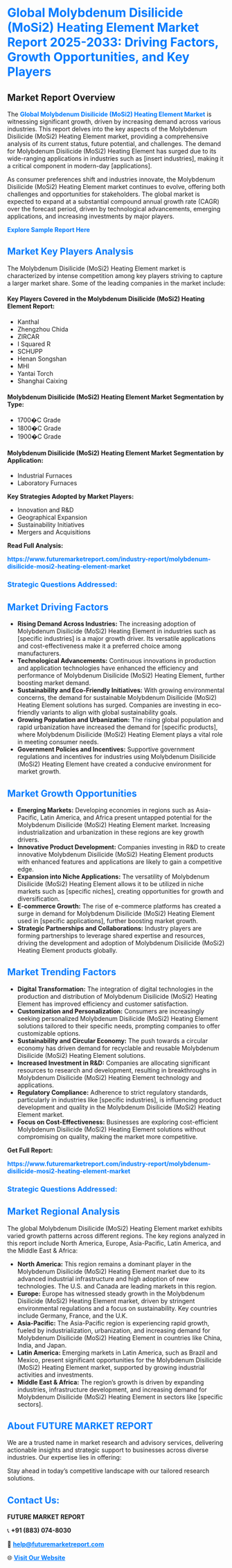 <h1 style="color: #007BFF;">Global Molybdenum Disilicide (MoSi2) Heating Element Market Report 2025-2033: Driving Factors, Growth Opportunities, and Key Players</h1>

<section id="overview">
<h2>Market Report Overview</h2>
<p>The <a href="https://www.futuremarketreport.com/industry-report/molybdenum-disilicide-mosi2-heating-element-market" style="color: #007BFF; text-decoration: none;"><strong>Global Molybdenum Disilicide (MoSi2) Heating Element Market</strong></a> is witnessing significant growth, driven by increasing demand across various industries. This report delves into the key aspects of the Molybdenum Disilicide (MoSi2) Heating Element market, providing a comprehensive analysis of its current status, future potential, and challenges. The demand for Molybdenum Disilicide (MoSi2) Heating Element has surged due to its wide-ranging applications in industries such as [insert industries], making it a critical component in modern-day [applications].</p>
<p>As consumer preferences shift and industries innovate, the Molybdenum Disilicide (MoSi2) Heating Element market continues to evolve, offering both challenges and opportunities for stakeholders. The global market is expected to expand at a substantial compound annual growth rate (CAGR) over the forecast period, driven by technological advancements, emerging applications, and increasing investments by major players.</p>
</section>

<section id="overview">
<p><a href="https://www.futuremarketreport.com/request-sample/reportId=76925" style="color: #007BFF; text-decoration: none;"><strong>Explore Sample Report Here</strong></a></p>
</section>

<section id="key-players">
<h2 style="color: #007BFF;">Market Key Players Analysis</h2>
<p>The Molybdenum Disilicide (MoSi2) Heating Element market is characterized by intense competition among key players striving to capture a larger market share. Some of the leading companies in the market include:</p>
<h4>Key Players Covered in the Molybdenum Disilicide (MoSi2) Heating Element Report:</h4>
<ul><li>Kanthal</li><li>Zhengzhou Chida</li><li>ZIRCAR</li><li>I Squared R</li><li>SCHUPP</li><li>Henan Songshan</li><li>MHI</li><li>Yantai Torch</li><li>Shanghai Caixing</li></ul>
<h4>Molybdenum Disilicide (MoSi2) Heating Element Market Segmentation by Type:</h4>
<ul><li>1700�C Grade</li><li>1800�C Grade</li><li>1900�C Grade</li></ul>

<h4>Molybdenum Disilicide (MoSi2) Heating Element Market Segmentation by Application:</h4>
<ul><li>Industrial Furnaces</li><li>Laboratory Furnaces</li></ul>
<p><strong>Key Strategies Adopted by Market Players:</strong></p>
<ul>
<li>Innovation and R&D</li>
<li>Geographical Expansion</li>
<li>Sustainability Initiatives</li>
<li>Mergers and Acquisitions</li>
</ul>
</section>

<section>
<p><strong>Read Full Analysis: </strong></p><a href="https://www.futuremarketreport.com/industry-report/molybdenum-disilicide-mosi2-heating-element-market" style="color: #007BFF; text-decoration: none;"><strong>https://www.futuremarketreport.com/industry-report/molybdenum-disilicide-mosi2-heating-element-market</strong></a>
<h3 style="color: #007BFF;">Strategic Questions Addressed:</h3>
</section>

<section id="driving-factors">
<h2 style="color: #007BFF;">Market Driving Factors</h2>
<ul>
<li><strong>Rising Demand Across Industries:</strong> The increasing adoption of Molybdenum Disilicide (MoSi2) Heating Element in industries such as [specific industries] is a major growth driver. Its versatile applications and cost-effectiveness make it a preferred choice among manufacturers.</li>
<li><strong>Technological Advancements:</strong> Continuous innovations in production and application technologies have enhanced the efficiency and performance of Molybdenum Disilicide (MoSi2) Heating Element, further boosting market demand.</li>
<li><strong>Sustainability and Eco-Friendly Initiatives:</strong> With growing environmental concerns, the demand for sustainable Molybdenum Disilicide (MoSi2) Heating Element solutions has surged. Companies are investing in eco-friendly variants to align with global sustainability goals.</li>
<li><strong>Growing Population and Urbanization:</strong> The rising global population and rapid urbanization have increased the demand for [specific products], where Molybdenum Disilicide (MoSi2) Heating Element plays a vital role in meeting consumer needs.</li>
<li><strong>Government Policies and Incentives:</strong> Supportive government regulations and incentives for industries using Molybdenum Disilicide (MoSi2) Heating Element have created a conducive environment for market growth.</li>
</ul>
</section>

<section id="growth-opportunities">
<h2 style="color: #007BFF;">Market Growth Opportunities</h2>
<ul>
<li><strong>Emerging Markets:</strong> Developing economies in regions such as Asia-Pacific, Latin America, and Africa present untapped potential for the Molybdenum Disilicide (MoSi2) Heating Element market. Increasing industrialization and urbanization in these regions are key growth drivers.</li>
<li><strong>Innovative Product Development:</strong> Companies investing in R&D to create innovative Molybdenum Disilicide (MoSi2) Heating Element products with enhanced features and applications are likely to gain a competitive edge.</li>
<li><strong>Expansion into Niche Applications:</strong> The versatility of Molybdenum Disilicide (MoSi2) Heating Element allows it to be utilized in niche markets such as [specific niches], creating opportunities for growth and diversification.</li>
<li><strong>E-commerce Growth:</strong> The rise of e-commerce platforms has created a surge in demand for Molybdenum Disilicide (MoSi2) Heating Element used in [specific applications], further boosting market growth.</li>
<li><strong>Strategic Partnerships and Collaborations:</strong> Industry players are forming partnerships to leverage shared expertise and resources, driving the development and adoption of Molybdenum Disilicide (MoSi2) Heating Element products globally.</li>
</ul>
</section>

<section id="trending-factors">
<h2 style="color: #007BFF;">Market Trending Factors</h2>
<ul>
<li><strong>Digital Transformation:</strong> The integration of digital technologies in the production and distribution of Molybdenum Disilicide (MoSi2) Heating Element has improved efficiency and customer satisfaction.</li>
<li><strong>Customization and Personalization:</strong> Consumers are increasingly seeking personalized Molybdenum Disilicide (MoSi2) Heating Element solutions tailored to their specific needs, prompting companies to offer customizable options.</li>
<li><strong>Sustainability and Circular Economy:</strong> The push towards a circular economy has driven demand for recyclable and reusable Molybdenum Disilicide (MoSi2) Heating Element solutions.</li>
<li><strong>Increased Investment in R&D:</strong> Companies are allocating significant resources to research and development, resulting in breakthroughs in Molybdenum Disilicide (MoSi2) Heating Element technology and applications.</li>
<li><strong>Regulatory Compliance:</strong> Adherence to strict regulatory standards, particularly in industries like [specific industries], is influencing product development and quality in the Molybdenum Disilicide (MoSi2) Heating Element market.</li>
<li><strong>Focus on Cost-Effectiveness:</strong> Businesses are exploring cost-efficient Molybdenum Disilicide (MoSi2) Heating Element solutions without compromising on quality, making the market more competitive.</li>
</ul>
</section>

<section>
<p><strong>Get Full Report: </strong></p><a href="https://www.futuremarketreport.com/industry-report/molybdenum-disilicide-mosi2-heating-element-market" style="color: #007BFF; text-decoration: none;"><strong>https://www.futuremarketreport.com/industry-report/molybdenum-disilicide-mosi2-heating-element-market</strong></a>
<h3 style="color: #007BFF;">Strategic Questions Addressed:</h3>
</section>


<section id="regional-analysis">
<h2 style="color: #007BFF;">Market Regional Analysis</h2>
<p>The global Molybdenum Disilicide (MoSi2) Heating Element market exhibits varied growth patterns across different regions. The key regions analyzed in this report include North America, Europe, Asia-Pacific, Latin America, and the Middle East & Africa:</p>
<ul>
<li><strong>North America:</strong> This region remains a dominant player in the Molybdenum Disilicide (MoSi2) Heating Element market due to its advanced industrial infrastructure and high adoption of new technologies. The U.S. and Canada are leading markets in this region.</li>
<li><strong>Europe:</strong> Europe has witnessed steady growth in the Molybdenum Disilicide (MoSi2) Heating Element market, driven by stringent environmental regulations and a focus on sustainability. Key countries include Germany, France, and the U.K.</li>
<li><strong>Asia-Pacific:</strong> The Asia-Pacific region is experiencing rapid growth, fueled by industrialization, urbanization, and increasing demand for Molybdenum Disilicide (MoSi2) Heating Element in countries like China, India, and Japan.</li>
<li><strong>Latin America:</strong> Emerging markets in Latin America, such as Brazil and Mexico, present significant opportunities for the Molybdenum Disilicide (MoSi2) Heating Element market, supported by growing industrial activities and investments.</li>
<li><strong>Middle East & Africa:</strong> The region’s growth is driven by expanding industries, infrastructure development, and increasing demand for Molybdenum Disilicide (MoSi2) Heating Element in sectors like [specific sectors].</li>
</ul>
</section>

<footer>
<h2 style="color: #007BFF;">About FUTURE MARKET REPORT</h2>
<p>We are a trusted name in market research and advisory services, delivering actionable insights and strategic support to businesses across diverse industries. Our expertise lies in offering:</p>

<p>Stay ahead in today’s competitive landscape with our tailored research solutions.</p>

<h2 style="color: #007BFF;">Contact Us:</h2>
<p><strong>FUTURE MARKET REPORT</strong></p>
<p>📞 <strong>+91 (883) 074-8030</strong></p>
<p>📧 <strong><a href="mailto:help@futuremarketreport.com" style="color: #007BFF;">help@futuremarketreport.com</a></strong></p>
<p>🌐 <strong><a href="https://www.futuremarketreport.com/" style="color: #007BFF;">Visit Our Website</a></strong></p>
</footer>